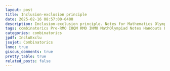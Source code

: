 ```yaml
---
layout: post
title: Inclusion-exclusion principle
date: 2025-02-16 08:57:00-0400
description: Inclusion-exclusion principle. Notes for Mathematics Olympiad, IOQM, RMO, INMO. Problem set, Solutions, Questions, Answers, Hints, Walkthroughs, Discussions.
tags: combinatorics Pre-RMO IOQM RMO INMO MathOlympiad Notes Handouts LectureNotes
categories: combinatorics
jpdf: IncluExclu
jsujet: Combinatorics
lnmo: true
giscus_comments: true
pretty_table: true
related_posts: false
---
```

